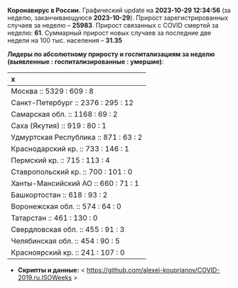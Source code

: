**Коронавирус в России.** Графический update на **2023-10-29 12:34:56**
(за неделю, заканчивающуюся **2023-10-29**). Прирост зарегистрированных
случаев за неделю – **25983**. Прирост связанных с COVID смертей за
неделю: **61**. Суммарный прирост новых случаев за последние две недели
на 100 тыс. населения – **31.35**

**Лидеры по абсолютному приросту и госпитализациям за неделю (выявленные
: госпитализированные : умершие)**:

<table>
<thead>
<tr class="header">
<th style="text-align: left;">x</th>
</tr>
</thead>
<tbody>
<tr class="odd">
<td style="text-align: left;">Москва :: 5329 : 609 : 8</td>
</tr>
<tr class="even">
<td style="text-align: left;">Санкт-Петербург :: 2376 : 295 : 12</td>
</tr>
<tr class="odd">
<td style="text-align: left;">Самарская обл. :: 1168 : 69 : 2</td>
</tr>
<tr class="even">
<td style="text-align: left;">Саха (Якутия) :: 919 : 80 : 1</td>
</tr>
<tr class="odd">
<td style="text-align: left;">Удмуртская Республика :: 871 : 63 : 2</td>
</tr>
<tr class="even">
<td style="text-align: left;">Краснодарский кр. :: 733 : 146 : 1</td>
</tr>
<tr class="odd">
<td style="text-align: left;">Пермский кр. :: 715 : 113 : 4</td>
</tr>
<tr class="even">
<td style="text-align: left;">Ставропольский кр. :: 700 : 101 : 0</td>
</tr>
<tr class="odd">
<td style="text-align: left;">Ханты-Мансийский АО :: 660 : 71 : 1</td>
</tr>
<tr class="even">
<td style="text-align: left;">Башкортостан :: 618 : 93 : 2</td>
</tr>
<tr class="odd">
<td style="text-align: left;">Воронежская обл. :: 574 : 64 : 0</td>
</tr>
<tr class="even">
<td style="text-align: left;">Татарстан :: 461 : 130 : 0</td>
</tr>
<tr class="odd">
<td style="text-align: left;">Свердловская обл. :: 455 : 91 : 3</td>
</tr>
<tr class="even">
<td style="text-align: left;">Челябинская обл. :: 454 : 90 : 5</td>
</tr>
<tr class="odd">
<td style="text-align: left;">Красноярский кр. :: 241 : 107 : 0</td>
</tr>
</tbody>
</table>

-   **Cкрипты и данные:** &lt;
    <https://github.com/alexei-kouprianov/COVID-2019.ru.ISOWeeks> &gt;
